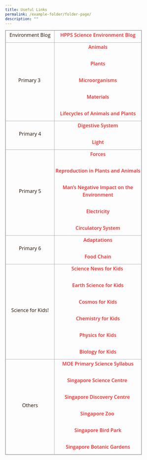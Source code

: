 ```yaml
---
title: Useful Links
permalink: /example-folder/folder-page/
description: ""
---
```



<table class="iveo_table ives_tab_simple3" style="margin: 0px; outline: 0px; padding: 0px; border-collapse: collapse; border: 1px solid rgb(170, 170, 170); width: 443.333px; height: auto !important;"><colgroup style="margin: 0px; outline: 0px; padding: 0px;"><col width="234" style="margin: 0px; outline: 0px; padding: 0px;"><col width="486" style="margin: 0px; outline: 0px; padding: 0px;"></colgroup><tbody style="margin: 0px; outline: 0px; padding: 0px;"><tr style="margin: 0px; outline: 0px; padding: 0px; height: 22pt;"><td style="margin: 0px; outline: 0px; padding: 2px; text-align: center; border: 1px solid rgb(170, 170, 170);"><p dir="ltr" style="margin: 0px 0px 10px; outline: 0px; padding: 0px; line-height: 24px; color: rgb(36, 17, 2); font-family: &quot;Open Sans&quot;, sans-serif; font-size: 16px; font-weight: 400;">Environment Blog</p></td><td style="margin: 0px; outline: 0px; padding: 2px; text-align: center; border: 1px solid rgb(170, 170, 170);"><p dir="ltr" style="margin: 0px 0px 10px; outline: 0px; padding: 0px; line-height: 24px; color: rgb(36, 17, 2); font-family: &quot;Open Sans&quot;, sans-serif; font-size: 16px; font-weight: 400;"><b style="margin: 0px; outline: 0px; padding: 0px;"><font color="#ff0000" style="margin: 0px; outline: 0px; padding: 0px;"><a href="http://hpps-science-environment.simplesite.com/" target="_blank" style="margin: 0px; outline: 0px; padding: 0px; color: rgb(255, 40, 42); text-decoration: none; font-weight: 600;">HPPS Science Environment Blog</a></font></b></p></td></tr><tr style="margin: 0px; outline: 0px; padding: 0px; height: 0pt;"><td style="margin: 0px; outline: 0px; padding: 2px; text-align: center; border: 1px solid rgb(170, 170, 170);"><p dir="ltr" style="margin: 0px 0px 10px; outline: 0px; padding: 0px; line-height: 24px; color: rgb(36, 17, 2); font-family: &quot;Open Sans&quot;, sans-serif; font-size: 16px; font-weight: 400;">Primary 3&nbsp;</p></td><td style="margin: 0px; outline: 0px; padding: 2px; text-align: center; border: 1px solid rgb(170, 170, 170);"><p dir="ltr" style="margin: 0px 0px 10px; outline: 0px; padding: 0px; line-height: 24px; color: rgb(36, 17, 2); font-family: &quot;Open Sans&quot;, sans-serif; font-size: 16px; font-weight: 400;"><a href="https://www.bbc.com/bitesize/topics/zn22pv4" target="_blank" style="margin: 0px; outline: 0px; padding: 0px; color: rgb(255, 40, 42); text-decoration: none; font-weight: 600;">Animals</a></p><br style="margin: 0px; outline: 0px; padding: 0px;"><p dir="ltr" style="margin: 0px 0px 10px; outline: 0px; padding: 0px; line-height: 24px; color: rgb(36, 17, 2); font-family: &quot;Open Sans&quot;, sans-serif; font-size: 16px; font-weight: 400;"><a href="https://www.bbc.com/bitesize/topics/zy66fg8" target="_blank" style="margin: 0px; outline: 0px; padding: 0px; color: rgb(255, 40, 42); text-decoration: none; font-weight: 600;">Plants</a></p><br style="margin: 0px; outline: 0px; padding: 0px;"><p dir="ltr" style="margin: 0px 0px 10px; outline: 0px; padding: 0px; line-height: 24px; color: rgb(36, 17, 2); font-family: &quot;Open Sans&quot;, sans-serif; font-size: 16px; font-weight: 400;"><a href="https://www.bbc.com/bitesize/topics/zfxxsbk" target="_blank" style="margin: 0px; outline: 0px; padding: 0px; color: rgb(255, 40, 42); text-decoration: none; font-weight: 600;">Microorganisms</a></p><br style="margin: 0px; outline: 0px; padding: 0px;"><p dir="ltr" style="margin: 0px 0px 10px; outline: 0px; padding: 0px; line-height: 24px; color: rgb(36, 17, 2); font-family: &quot;Open Sans&quot;, sans-serif; font-size: 16px; font-weight: 400;"><a href="https://www.bbc.com/bitesize/topics/zryycdm" target="_blank" style="margin: 0px; outline: 0px; padding: 0px; color: rgb(255, 40, 42); text-decoration: none; font-weight: 600;">Materials</a></p><br style="margin: 0px; outline: 0px; padding: 0px;"><p dir="ltr" style="margin: 0px 0px 10px; outline: 0px; padding: 0px; line-height: 24px; color: rgb(36, 17, 2); font-family: &quot;Open Sans&quot;, sans-serif; font-size: 16px; font-weight: 400;"><a href="https://www.bbc.com/bitesize/topics/zgssgk7" target="_blank" style="margin: 0px; outline: 0px; padding: 0px; color: rgb(255, 40, 42); text-decoration: none; font-weight: 600;">Lifecycles of Animals and Plants</a></p></td></tr><tr style="margin: 0px; outline: 0px; padding: 0px; height: 0pt;"><td style="margin: 0px; outline: 0px; padding: 2px; text-align: center; border: 1px solid rgb(170, 170, 170);"><p dir="ltr" style="margin: 0px 0px 10px; outline: 0px; padding: 0px; line-height: 24px; color: rgb(36, 17, 2); font-family: &quot;Open Sans&quot;, sans-serif; font-size: 16px; font-weight: 400;">Primary 4</p></td><td style="margin: 0px; outline: 0px; padding: 2px; text-align: center; border: 1px solid rgb(170, 170, 170);"><p dir="ltr" style="margin: 0px 0px 10px; outline: 0px; padding: 0px; line-height: 24px; color: rgb(36, 17, 2); font-family: &quot;Open Sans&quot;, sans-serif; font-size: 16px; font-weight: 400;"><a href="https://www.bbc.com/bitesize/topics/z27kng8" target="_blank" style="margin: 0px; outline: 0px; padding: 0px; color: rgb(255, 40, 42); text-decoration: none; font-weight: 600;">Digestive System</a></p><br style="margin: 0px; outline: 0px; padding: 0px;"><p dir="ltr" style="margin: 0px 0px 10px; outline: 0px; padding: 0px; line-height: 24px; color: rgb(36, 17, 2); font-family: &quot;Open Sans&quot;, sans-serif; font-size: 16px; font-weight: 400;"><a href="https://www.bbc.com/bitesize/topics/z3nnb9q" target="_blank" style="margin: 0px; outline: 0px; padding: 0px; color: rgb(255, 40, 42); text-decoration: none; font-weight: 600;">Light</a></p></td></tr><tr style="margin: 0px; outline: 0px; padding: 0px; height: 0pt;"><td style="margin: 0px; outline: 0px; padding: 2px; text-align: center; border: 1px solid rgb(170, 170, 170);"><p dir="ltr" style="margin: 0px 0px 10px; outline: 0px; padding: 0px; line-height: 24px; color: rgb(36, 17, 2); font-family: &quot;Open Sans&quot;, sans-serif; font-size: 16px; font-weight: 400;">Primary 5</p></td><td style="margin: 0px; outline: 0px; padding: 2px; text-align: center; border: 1px solid rgb(170, 170, 170);"><p dir="ltr" style="margin: 0px 0px 10px; outline: 0px; padding: 0px; line-height: 24px; color: rgb(36, 17, 2); font-family: &quot;Open Sans&quot;, sans-serif; font-size: 16px; font-weight: 400;"><a href="https://www.bbc.com/bitesize/topics/znmmn39" target="_blank" style="margin: 0px; outline: 0px; padding: 0px; color: rgb(255, 40, 42); text-decoration: none; font-weight: 600;">Forces</a></p><br style="margin: 0px; outline: 0px; padding: 0px;"><p dir="ltr" style="margin: 0px 0px 10px; outline: 0px; padding: 0px; line-height: 24px; color: rgb(36, 17, 2); font-family: &quot;Open Sans&quot;, sans-serif; font-size: 16px; font-weight: 400;"><a href="https://www.bbc.com/bitesize/topics/zgssgk7" target="_blank" style="margin: 0px; outline: 0px; padding: 0px; color: rgb(255, 40, 42); text-decoration: none; font-weight: 600;">Reproduction in Plants and Animals</a></p><br style="margin: 0px; outline: 0px; padding: 0px;"><p dir="ltr" style="margin: 0px 0px 10px; outline: 0px; padding: 0px; line-height: 24px; color: rgb(36, 17, 2); font-family: &quot;Open Sans&quot;, sans-serif; font-size: 16px; font-weight: 400;"><a href="https://www.bbc.com/bitesize/topics/zp22pv4" target="_blank" style="margin: 0px; outline: 0px; padding: 0px; color: rgb(255, 40, 42); text-decoration: none; font-weight: 600;">Man’s Negative Impact on the Environment</a></p><br style="margin: 0px; outline: 0px; padding: 0px;"><p dir="ltr" style="margin: 0px 0px 10px; outline: 0px; padding: 0px; line-height: 24px; color: rgb(36, 17, 2); font-family: &quot;Open Sans&quot;, sans-serif; font-size: 16px; font-weight: 400;"><a href="https://www.bbc.com/bitesize/topics/zj44jxs" target="_blank" style="margin: 0px; outline: 0px; padding: 0px; color: rgb(255, 40, 42); text-decoration: none; font-weight: 600;">Electricity</a></p><br style="margin: 0px; outline: 0px; padding: 0px;"><p dir="ltr" style="margin: 0px 0px 10px; outline: 0px; padding: 0px; line-height: 24px; color: rgb(36, 17, 2); font-family: &quot;Open Sans&quot;, sans-serif; font-size: 16px; font-weight: 400;"><a href="https://www.bbc.com/bitesize/topics/zwdr6yc" target="_blank" style="margin: 0px; outline: 0px; padding: 0px; color: rgb(255, 40, 42); text-decoration: none; font-weight: 600;">Circulatory System</a></p></td></tr><tr style="margin: 0px; outline: 0px; padding: 0px; height: 0pt;"><td style="margin: 0px; outline: 0px; padding: 2px; text-align: center; border: 1px solid rgb(170, 170, 170);"><p dir="ltr" style="margin: 0px 0px 10px; outline: 0px; padding: 0px; line-height: 24px; color: rgb(36, 17, 2); font-family: &quot;Open Sans&quot;, sans-serif; font-size: 16px; font-weight: 400;">Primary 6</p></td><td style="margin: 0px; outline: 0px; padding: 2px; text-align: center; border: 1px solid rgb(170, 170, 170);"><p dir="ltr" style="margin: 0px 0px 10px; outline: 0px; padding: 0px; line-height: 24px; color: rgb(36, 17, 2); font-family: &quot;Open Sans&quot;, sans-serif; font-size: 16px; font-weight: 400;"><a href="https://www.bbc.com/bitesize/topics/zvhhvcw" target="_blank" style="margin: 0px; outline: 0px; padding: 0px; color: rgb(255, 40, 42); text-decoration: none; font-weight: 600;">Adaptations</a></p><br style="margin: 0px; outline: 0px; padding: 0px;"><p dir="ltr" style="margin: 0px 0px 10px; outline: 0px; padding: 0px; line-height: 24px; color: rgb(36, 17, 2); font-family: &quot;Open Sans&quot;, sans-serif; font-size: 16px; font-weight: 400;"><a href="https://www.bbc.com/bitesize/topics/zbnnb9q" target="_blank" style="margin: 0px; outline: 0px; padding: 0px; color: rgb(255, 40, 42); text-decoration: none; font-weight: 600;">Food Chain</a></p></td></tr><tr style="margin: 0px; outline: 0px; padding: 0px; height: 0pt;"><td style="margin: 0px; outline: 0px; padding: 2px; text-align: center; border: 1px solid rgb(170, 170, 170);"><p dir="ltr" style="margin: 0px 0px 10px; outline: 0px; padding: 0px; line-height: 24px; color: rgb(36, 17, 2); font-family: &quot;Open Sans&quot;, sans-serif; font-size: 16px; font-weight: 400;">Science for Kids!</p></td><td style="margin: 0px; outline: 0px; padding: 2px; text-align: center; border: 1px solid rgb(170, 170, 170);"><p dir="ltr" style="margin: 0px 0px 10px; outline: 0px; padding: 0px; line-height: 24px; color: rgb(36, 17, 2); font-family: &quot;Open Sans&quot;, sans-serif; font-size: 16px; font-weight: 400;"><a href="http://www.sciencenewsforkids.org/" target="_blank" style="margin: 0px; outline: 0px; padding: 0px; color: rgb(255, 40, 42); text-decoration: none; font-weight: 600;">Science News for Kids</a>&nbsp;</p><br style="margin: 0px; outline: 0px; padding: 0px;"><p dir="ltr" style="margin: 0px 0px 10px; outline: 0px; padding: 0px; line-height: 24px; color: rgb(36, 17, 2); font-family: &quot;Open Sans&quot;, sans-serif; font-size: 16px; font-weight: 400;"><a href="http://www.geography4kids.com/" target="_blank" style="margin: 0px; outline: 0px; padding: 0px; color: rgb(255, 40, 42); text-decoration: none; font-weight: 600;">Earth Science for Kids</a></p><br style="margin: 0px; outline: 0px; padding: 0px;"><p dir="ltr" style="margin: 0px 0px 10px; outline: 0px; padding: 0px; line-height: 24px; color: rgb(36, 17, 2); font-family: &quot;Open Sans&quot;, sans-serif; font-size: 16px; font-weight: 400;"><a href="http://www.cosmos4kids.com/" target="_blank" style="margin: 0px; outline: 0px; padding: 0px; color: rgb(255, 40, 42); text-decoration: none; font-weight: 600;">Cosmos for Kids</a></p><br style="margin: 0px; outline: 0px; padding: 0px;"><p dir="ltr" style="margin: 0px 0px 10px; outline: 0px; padding: 0px; line-height: 24px; color: rgb(36, 17, 2); font-family: &quot;Open Sans&quot;, sans-serif; font-size: 16px; font-weight: 400;"><a href="http://www.chem4kids.com/" target="_blank" style="margin: 0px; outline: 0px; padding: 0px; color: rgb(255, 40, 42); text-decoration: none; font-weight: 600;">Chemistry for Kids</a></p><br style="margin: 0px; outline: 0px; padding: 0px;"><p dir="ltr" style="margin: 0px 0px 10px; outline: 0px; padding: 0px; line-height: 24px; color: rgb(36, 17, 2); font-family: &quot;Open Sans&quot;, sans-serif; font-size: 16px; font-weight: 400;"><a href="http://www.physics4kids.com/" target="_blank" style="margin: 0px; outline: 0px; padding: 0px; color: rgb(255, 40, 42); text-decoration: none; font-weight: 600;">Physics for Kids</a></p><br style="margin: 0px; outline: 0px; padding: 0px;"><p dir="ltr" style="margin: 0px 0px 10px; outline: 0px; padding: 0px; line-height: 24px; color: rgb(36, 17, 2); font-family: &quot;Open Sans&quot;, sans-serif; font-size: 16px; font-weight: 400;"><a href="http://www.biology4kids.com/" target="_blank" style="margin: 0px; outline: 0px; padding: 0px; color: rgb(255, 40, 42); text-decoration: none; font-weight: 600;">Biology for Kids</a></p></td></tr><tr style="margin: 0px; outline: 0px; padding: 0px; height: 0pt;"><td style="margin: 0px; outline: 0px; padding: 2px; text-align: center; border: 1px solid rgb(170, 170, 170);"><p dir="ltr" style="margin: 0px 0px 10px; outline: 0px; padding: 0px; line-height: 24px; color: rgb(36, 17, 2); font-family: &quot;Open Sans&quot;, sans-serif; font-size: 16px; font-weight: 400;">Others</p></td><td style="margin: 0px; outline: 0px; padding: 2px; text-align: center; border: 1px solid rgb(170, 170, 170);"><p dir="ltr" style="margin: 0px 0px 10px; outline: 0px; padding: 0px; line-height: 24px; color: rgb(36, 17, 2); font-family: &quot;Open Sans&quot;, sans-serif; font-size: 16px; font-weight: 400;"><a href="https://www.moe.gov.sg/education/syllabuses/sciences/" target="_blank" style="margin: 0px; outline: 0px; padding: 0px; color: rgb(255, 40, 42); text-decoration: none; font-weight: 600;">MOE Primary Science Syllabus</a></p><br style="margin: 0px; outline: 0px; padding: 0px;"><p dir="ltr" style="margin: 0px 0px 10px; outline: 0px; padding: 0px; line-height: 24px; color: rgb(36, 17, 2); font-family: &quot;Open Sans&quot;, sans-serif; font-size: 16px; font-weight: 400;"><a href="https://www.science.edu.sg/" target="_blank" style="margin: 0px; outline: 0px; padding: 0px; color: rgb(255, 40, 42); text-decoration: none; font-weight: 600;">Singapore Science Centre</a>&nbsp;</p><br style="margin: 0px; outline: 0px; padding: 0px;"><p dir="ltr" style="margin: 0px 0px 10px; outline: 0px; padding: 0px; line-height: 24px; color: rgb(36, 17, 2); font-family: &quot;Open Sans&quot;, sans-serif; font-size: 16px; font-weight: 400;"><a href="https://www.sdc.com.sg/" target="_blank" style="margin: 0px; outline: 0px; padding: 0px; color: rgb(255, 40, 42); text-decoration: none; font-weight: 600;">Singapore Discovery Centre</a>&nbsp;</p><br style="margin: 0px; outline: 0px; padding: 0px;"><p dir="ltr" style="margin: 0px 0px 10px; outline: 0px; padding: 0px; line-height: 24px; color: rgb(36, 17, 2); font-family: &quot;Open Sans&quot;, sans-serif; font-size: 16px; font-weight: 400;"><a href="https://www.wrs.com.sg/en/singapore-zoo/" target="_blank" style="margin: 0px; outline: 0px; padding: 0px; color: rgb(255, 40, 42); text-decoration: none; font-weight: 600;">Singapore Zoo</a>&nbsp;</p><br style="margin: 0px; outline: 0px; padding: 0px;"><p dir="ltr" style="margin: 0px 0px 10px; outline: 0px; padding: 0px; line-height: 24px; color: rgb(36, 17, 2); font-family: &quot;Open Sans&quot;, sans-serif; font-size: 16px; font-weight: 400;"><a href="https://www.wrs.com.sg/en/jurong-bird-park/" target="_blank" style="margin: 0px; outline: 0px; padding: 0px; color: rgb(255, 40, 42); text-decoration: none; font-weight: 600;">Singapore Bird Park</a></p><br style="margin: 0px; outline: 0px; padding: 0px;"><p dir="ltr" style="margin: 0px 0px 10px; outline: 0px; padding: 0px; line-height: 24px; color: rgb(36, 17, 2); font-family: &quot;Open Sans&quot;, sans-serif; font-size: 16px; font-weight: 400;"><a href="https://www.nparks.gov.sg/sbg" target="_blank" style="margin: 0px; outline: 0px; padding: 0px; color: rgb(255, 40, 42); text-decoration: none; font-weight: 600;">Singapore Botanic Gardens</a></p></td></tr></tbody></table>
